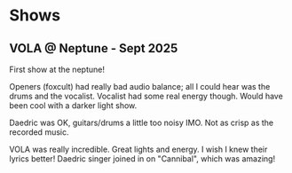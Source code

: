 # Shows

## VOLA @ Neptune - Sept 2025

First show at the neptune!

Openers (foxcult) had really bad audio balance; all I could hear was the drums and the vocalist.
Vocalist had some real energy though.  Would have been cool with a darker light show.

Daedric was OK, guitars/drums a little too noisy IMO.  Not as crisp as the recorded music.

VOLA was really incredible.  Great lights and energy.  I wish I knew their lyrics better!
Daedric singer joined in on "Cannibal", which was amazing!
